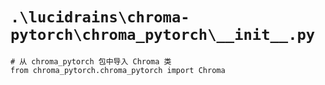 # `.\lucidrains\chroma-pytorch\chroma_pytorch\__init__.py`

```
# 从 chroma_pytorch 包中导入 Chroma 类
from chroma_pytorch.chroma_pytorch import Chroma
```